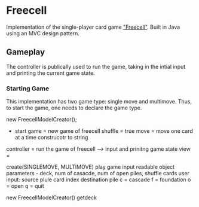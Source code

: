 # Freecell
Implementation of the single-player card game ["Freecell"](https://en.wikipedia.org/wiki/FreeCell). Built in Java using an MVC design pattern.  

## Gameplay
The controller is publically used to run the game, taking in the intial input and printing the current game state.

### Starting Game 
This implementation has two game type: single move and multimove. Thus, to start the game, one needs to declare the game type. 

new FreecellModelCreator();


- start game = new game of freecell 
shuffle = true 
move = move one card at a time 
construcotr 
to string 

controller = run the game of freecell --> input and prinitng game state
view = 

create(SINGLEMOVE, MULTIMOVE)
play game
input readable object 
parameters - deck, num of casacde, num of open piles, shuffle cards
user input: source plule 
card index
destination pile 
c = cascade
f = foundation
o = open
q = quit 

new FreecellModelCreator()
getdeck

